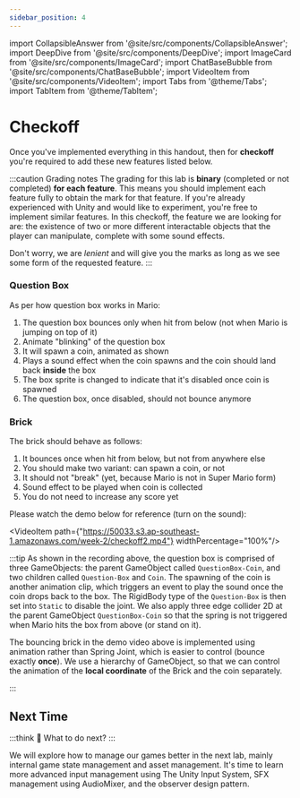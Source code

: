 ```yaml
---
sidebar_position: 4
---
```


import CollapsibleAnswer from '@site/src/components/CollapsibleAnswer';
import DeepDive from '@site/src/components/DeepDive';
import ImageCard from '@site/src/components/ImageCard';
import ChatBaseBubble from '@site/src/components/ChatBaseBubble';
import VideoItem from '@site/src/components/VideoItem';
import Tabs from '@theme/Tabs';
import TabItem from '@theme/TabItem';

# Checkoff

Once you've implemented everything in this handout, then for **checkoff** you're required to add these new features listed below.

:::caution Grading notes
The grading for this lab is **binary** (completed or not completed) **for each feature**. This means you should implement each <span className="orange-bold">feature</span> fully to obtain the mark for that feature. If you're already experienced with Unity and would like to experiment, you're free to implement similar features. In this checkoff, the feature we are looking for are: the existence of two or more different interactable objects that the player can manipulate, complete with some sound effects.

Don't worry, we are _lenient_ and will give you the marks as long as we see some form of the requested feature.
:::

### Question Box

As per how question box works in Mario:

1. The question box bounces only when hit from below (not when Mario is jumping on top of it)
2. Animate "blinking" of the question box
3. It will spawn a coin, animated as shown
4. Plays a sound effect when the coin spawns and the coin should land back **inside** the box
5. The box sprite is changed to indicate that it's disabled once coin is spawned
6. The question box, once disabled, should not bounce anymore

### Brick

The brick should behave as follows:

1. It bounces once when hit from below, but not from anywhere else
2. You should make two variant: can spawn a coin, or not
3. It should not "break" (yet, because Mario is not in Super Mario form)
4. Sound effect to be played when coin is collected
5. You do not need to increase any score yet

Please watch the demo below for reference (turn on the sound):

<VideoItem path={"https://50033.s3.ap-southeast-1.amazonaws.com/week-2/checkoff2.mp4"} widthPercentage="100%"/>

:::tip
As shown in the recording above, the question box is comprised of three GameObjects: the parent GameObject called `QuestionBox-Coin`, and two children called `Question-Box` and `Coin`. The spawning of the coin is another animation clip, which triggers an event to play the sound once the coin drops back to the box. The RigidBody type of the `Question-Box` is then set into `Static` to disable the joint. We also apply three edge collider 2D at the parent GameObject `QuestionBox-Coin` so that the spring is not triggered when Mario hits the box from above (or stand on it).

The bouncing brick in the demo video above is implemented using animation rather than Spring Joint, which is easier to control (bounce exactly **once**). We use a hierarchy of GameObject, so that we can control the animation of the **local coordinate** of the Brick and the coin separately.

:::

## Next Time

:::think 🤔
What to do next?
:::

We will explore how to manage our games better in the next lab, mainly internal game state management and asset management. It's time to learn more advanced input management using The Unity Input System, SFX management using AudioMixer, and the observer design pattern.
